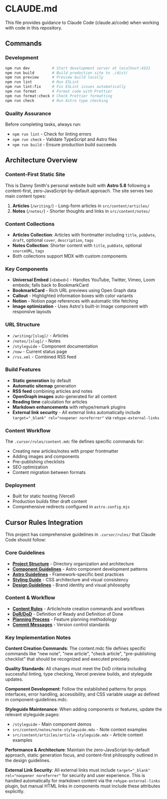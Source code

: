 # CLAUDE.md

This file provides guidance to Claude Code (claude.ai/code) when working with code in this repository.

## Commands

### Development
```bash
npm run dev          # Start development server at localhost:4321
npm run build        # Build production site to ./dist/
npm run preview      # Preview build locally
npm run lint         # Run ESLint
npm run lint:fix     # Fix ESLint issues automatically
npm run format       # Format code with Prettier
npm run format:check # Check Prettier formatting
npm run check        # Run Astro type checking
```

### Quality Assurance
Before completing tasks, always run:
- `npm run lint` - Check for linting errors
- `npm run check` - Validate TypeScript and Astro files
- `npm run build` - Ensure production build succeeds

## Architecture Overview

### Content-First Static Site
This is Danny Smith's personal website built with **Astro 5.8** following a content-first, zero-JavaScript-by-default approach. The site serves two main content types:

1. **Articles** (`/writing/`) - Long-form articles in `src/content/articles/`
2. **Notes** (`/notes/`) - Shorter thoughts and links in `src/content/notes/`

### Content Collections
- **Articles Collection**: Articles with frontmatter including `title`, `pubDate`, `draft`, optional `cover`, `description`, `tags`
- **Notes Collection**: Shorter content with `title`, `pubDate`, optional `sourceURL`, `tags`
- Both collections support MDX with custom components

### Key Components
- **Universal Embed** (`<Embed>`) - Handles YouTube, Twitter, Vimeo, Loom embeds; falls back to BookmarkCard
- **BookmarkCard** - Rich URL previews using Open Graph data
- **Callout** - Highlighted information boxes with color variants
- **Notion** - Notion page references with automatic title fetching
- **Image optimization** - Uses Astro's built-in Image component with responsive layouts

### URL Structure
- `/writing/[slug]/` - Articles
- `/notes/[slug]/` - Notes
- `/styleguide` - Component documentation
- `/now` - Current status page
- `/rss.xml` - Combined RSS feed

### Build Features
- **Static generation** by default
- **Automatic sitemap** generation
- **RSS feed** combining articles and notes
- **OpenGraph images** auto-generated for all content
- **Reading time** calculation for articles
- **Markdown enhancements** with rehype/remark plugins
- **External link security** - All external links automatically include `target="_blank" rel="noopener noreferrer"` via `rehype-external-links`

### Content Workflow
The `.cursor/rules/content.mdc` file defines specific commands for:
- Creating new articles/notes with proper frontmatter
- Adding images and components
- Pre-publishing checklists
- SEO optimization
- Content migration between formats

### Deployment
- Built for static hosting (Vercel)
- Production builds filter draft content
- Comprehensive redirects configured in `astro.config.mjs`

## Cursor Rules Integration

This project has comprehensive guidelines in `.cursor/rules/` that Claude Code should follow:

### Core Guidelines
- **[Project Structure](file://.cursor/rules/project-structure.mdc)** - Directory organization and architecture
- **[Component Guidelines](file://.cursor/rules/component-guidelines.mdc)** - Astro component development patterns
- **[Astro Guidelines](file://.cursor/rules/astro-guidelines.mdc)** - Framework-specific best practices
- **[Styling Guide](file://.cursor/rules/styling-guide.mdc)** - CSS architecture and visual consistency
- **[Design Guidelines](file://.cursor/rules/design-and-brand-guidelines.mdc)** - Brand identity and visual philosophy

### Content & Workflow
- **[Content Rules](file://.cursor/rules/content.mdc)** - Article/note creation commands and workflows
- **[DoR/DoD](file://.cursor/rules/dor-dod.mdc)** - Definition of Ready and Definition of Done
- **[Planning Process](file://.cursor/rules/planning-process/planning-process-overview.mdc)** - Feature planning methodology
- **[Commit Messages](file://.cursor/rules/commit-messages.mdc)** - Version control standards

### Key Implementation Notes

**Content Creation Commands**: The content.mdc file defines specific commands like "new note", "new article", "check article", "pre-publishing checklist" that should be recognized and executed precisely.

**Quality Standards**: All changes must meet the DoD criteria including successful linting, type checking, Vercel preview builds, and styleguide updates.

**Component Development**: Follow the established patterns for props interfaces, error handling, accessibility, and CSS variable usage as defined in component-guidelines.mdc.

**Styleguide Maintenance**: When adding components or features, update the relevant styleguide pages:
- `/styleguide` - Main component demos
- `src/content/notes/note-styleguide.mdx` - Note context examples  
- `src/content/articles/article-styleguide.mdx` - Article context examples

**Performance & Architecture**: Maintain the zero-JavaScript-by-default approach, static generation focus, and content-first philosophy outlined in the design guidelines.

**External Link Security**: All external links must include `target="_blank" rel="noopener noreferrer"` for security and user experience. This is handled automatically for markdown content via the `rehype-external-links` plugin, but manual HTML links in components must include these attributes explicitly.